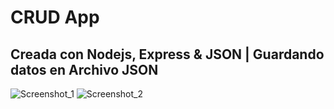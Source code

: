 # CRUD App
##  Creada con Nodejs, Express & JSON | Guardando datos en Archivo JSON
![Screenshot_1](https://user-images.githubusercontent.com/103209579/208538964-17c0b8b4-b26a-47de-9e47-98023a350778.png)
![Screenshot_2](https://user-images.githubusercontent.com/103209579/208538969-01b0a356-bbc0-4288-8396-640f55d8cd38.png)
